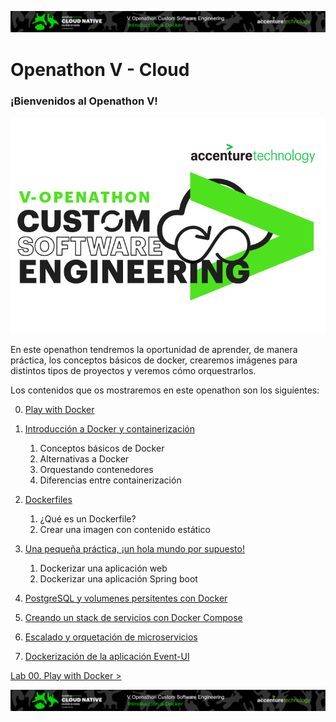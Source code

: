 <p align="center">
    <img src="resources/header.png">
</p>

# Openathon V - Cloud

### ¡Bienvenidos al Openathon V! 

<p align="center">
    <img src="resources/logo_OpenathonV_tr.png" width="600">
</p>

En este openathon tendremos la oportunidad de aprender, de manera práctica, los conceptos básicos de docker, crearemos imágenes para distintos tipos de proyectos y veremos cómo orquestrarlos.  

Los contenidos que os mostraremos en este openathon son los siguientes:

0. [Play with Docker](lab-00)
1. [Introducción a Docker y containerización](lab-01)
   1. Conceptos básicos de Docker
   2. Alternativas a Docker
   3. Orquestando contenedores
   4. Diferencias entre containerización

2. [Dockerfiles](lab-02)
   1. ¿Qué es un Dockerfile?
   2. Crear una imagen con contenido estático 

3. [Una pequeña práctica, ¡un hola mundo por supuesto!](lab-03)
   1. Dockerizar una aplicación web
   2. Dockerizar una aplicación Spring boot

4. [PostgreSQL y volumenes persitentes con Docker](lab-04)
5. [Creando un stack de servicios con Docker Compose](lab-05)
6. [Escalado y orquetación de microservicios](lab-06)
7. [Dockerización de la aplicación Event-UI](lab-07)

[ Lab 00. Play with Docker >](./lab-00)
	
<p align="center">
    <img src="resources/header.png">
</p>
